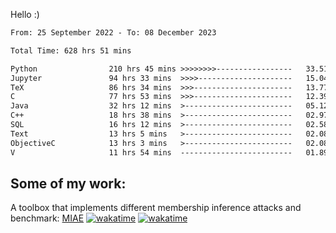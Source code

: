 Hello :)


<!--START_SECTION:waka-->

```txt
From: 25 September 2022 - To: 08 December 2023

Total Time: 628 hrs 51 mins

Python                210 hrs 45 mins >>>>>>>>-----------------   33.51 %
Jupyter               94 hrs 33 mins  >>>>---------------------   15.04 %
TeX                   86 hrs 34 mins  >>>----------------------   13.77 %
C                     77 hrs 53 mins  >>>----------------------   12.39 %
Java                  32 hrs 12 mins  >------------------------   05.12 %
C++                   18 hrs 38 mins  >------------------------   02.97 %
SQL                   16 hrs 12 mins  >------------------------   02.58 %
Text                  13 hrs 5 mins   >------------------------   02.08 %
ObjectiveC            13 hrs 3 mins   >------------------------   02.08 %
V                     11 hrs 54 mins  -------------------------   01.89 %
```

<!--END_SECTION:waka-->

## Some of my work: 

A toolbox that implements different membership inference attacks and benchmark: [MIAE](https://github.com/RPI-DSPlab) [![wakatime](https://wakatime.com/badge/user/18ac89f5-baf8-49e6-a5ee-d9272435ce3a/project/3e6541fd-578f-4d9d-9080-f2a42b2d10e1.svg)](https://wakatime.com/badge/user/18ac89f5-baf8-49e6-a5ee-d9272435ce3a/project/3e6541fd-578f-4d9d-9080-f2a42b2d10e1) [![wakatime](https://wakatime.com/badge/user/18ac89f5-baf8-49e6-a5ee-d9272435ce3a/project/5d5826e9-c6d6-4d86-8b00-0d1608c5f167.svg)](https://wakatime.com/badge/user/18ac89f5-baf8-49e6-a5ee-d9272435ce3a/project/5d5826e9-c6d6-4d86-8b00-0d1608c5f167)
